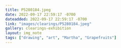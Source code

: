 ```yaml
---
title: P5280184.jpeg
date: 2022-09-17 22:59:17 -0700
dateadded: 2022-09-17 22:59:17 -0700
link: "images/clearings/P5280184.jpeg"
gallery: clearings-exhibition
layout: img_note
tags: ["drawing", "art", "Martha", "Grapefruits"]
--- 
```

